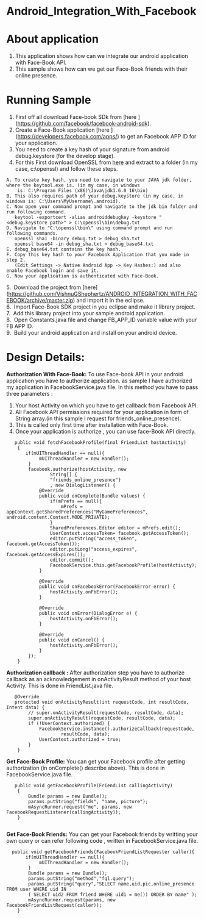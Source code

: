 Android_Integration_With_Facebook
=================================
# About application

1. This application shows how can we integrate our android application with Face-Book API.
2. This sample shows how can we get our Face-Book friends with their online presence.

# Running Sample

1. First off all download Face-book SDk from [here ] (https://github.com/facebook/facebook-android-sdk).
2. Create a Face-Book application [here ] (https://developers.facebook.com/apps/) to get an Facebook APP ID for your 
   application.
3. You need to create a key hash of your signature from android debug.keystore (for the develop stage).
4. For this First download OpenSSL from [here](http://code.google.com/p/openssl-for-windows/downloads/list) and extract to a folder 
   (in my case, c:\openssl) and follow these steps.

```
A. To create key hash, you need to navigate to your JAVA jdk folder, where the keytool.exe is. (in my case, in windows 
    is: C:\Program Files (x86)\Java\jdk1.6.0_16\bin)
B. This also requires path of your debug.keystore (in my case, in windows is: C:\Users\MyUsername\.android).
C. Now open your command prompt and navigate to the jdk bin folder and run following command.
   keytool -exportcert -alias androiddebugkey -keystore "<debug.keystore path>" > C:\openssl\bin\debug.txt
D. Navigate to "C:\openssl\bin\" using command prompt and run following commands.
   openssl sha1 -binary debug.txt > debug_sha.txt
   openssl base64 -in debug_sha.txt > debug_base64.txt
E. debug_base64.txt contains the key hash.
F. Copy this key hash to your Facebook Application that you made in step 2.
   (Edit Settings -> Native Android App -> Key Hashes:) and also enable Facebook login and save it.
G. Now your application is authenticated with Face-Book.
```

5.&nbsp; Download the project from [here] (https://github.com/VishnuGShephertz/ANDROID_INTEGRATION_WITH_FACEBOOK/archive/master.zip) and import it in the eclipse.<br/>
6.&nbsp; Import Face-Book SDK project in you eclipse and make it library project.<br/>
7.&nbsp; Add this library project into your sample android application.<br/>
8.&nbsp; Open Constants.java file and change FB_APP_ID variable value with your FB APP ID.<br/>
9.&nbsp; Build your android application and install on your android device.<br/>

# Design Details:

__Authorization With Face-Book:__ To use Face-book API in your android application you have to authorize application.
 as sample I have authorized my application in FacebookService.java file. In this method you have to pass three parameters :
 1. Your host Activity on which you have to get callback from Facebook API.</br>
 2. All Facebook API permissions required for your application in form of String array.(in this sample I request 
     for friends_online_presence).
 3. This is called only first time after installation  with Face-Book.
 4. Once your application is authorize , you can use face-Book API directly.
 

``` 
   public void fetchFacebookProfile(final FriendList hostActivity)
    {
       if(mUIThreadHandler == null){
    		mUIThreadHandler = new Handler();
    	}
    	facebook.authorize(hostActivity, new
        		String[] {
        		"friends_online_presence"}
        		, new DialogListener() {
            @Override
            public void onComplete(Bundle values) {
            	if(mPrefs == null){
            		mPrefs = appContext.getSharedPreferences("MyGamePreferences", android.content.Context.MODE_PRIVATE);
            	}
                SharedPreferences.Editor editor = mPrefs.edit();
                UserContext.accessToken= facebook.getAccessToken();
                editor.putString("access_token", facebook.getAccessToken());
                editor.putLong("access_expires", facebook.getAccessExpires());
                editor.commit();
                FacebookService.this.getFacebookProfile(hostActivity);
            }

            @Override
            public void onFacebookError(FacebookError error) {
            	hostActivity.onFbError();
            }

            @Override
            public void onError(DialogError e) {
            	hostActivity.onFbError();
            }

            @Override
            public void onCancel() {
            	hostActivity.onFbError();
            }
        });	
    }
```

__Authorization callback :__ After authorization step you have to authorize callback as an acknowledgement in onActivityResult method of your host Activity.
This is done in FriendList.java file.

```
   @Override
   protected void onActivityResult(int requestCode, int resultCode, Intent data) {
		// super.onActivityResult(requestCode, resultCode, data);
		super.onActivityResult(requestCode, resultCode, data);
		if (!UserContext.authorized) {
			FacebookService.instance().authorizeCallback(requestCode,
					resultCode, data);
			UserContext.authorized = true;
		}
	}
```

__Get Face-Book Profile:__ You can get your Facebook profile after getting authorization (in onComplete() describe above).
This is done in FacebookService.java file.

```
   public void getFacebookProfile(FriendList callingActivity)
    {
        Bundle params = new Bundle();
        params.putString("fields", "name, picture");       
        mAsyncRunner.request("me", params, new FacebookRequestListener(callingActivity));
    }
    
```

__Get Face-Book Friends:__ You can get your Facebook friends by writting your own query or can refer following code ,
written in FacebookService.java file.

```
  public void getFacebookFriends(FacebookFriendListRequester caller){
       if(mUIThreadHandler == null){
    		mUIThreadHandler = new Handler();
    	}
        Bundle params = new Bundle();
    	params.putString("method","fql.query");
    	params.putString("query","SELECT name,uid,pic,online_presence FROM user WHERE uid IN 
    	( SELECT uid2 FROM friend WHERE uid1 = me()) ORDER BY name" ); 
    	mAsyncRunner.request(params, new FacebookFriendListRequest(caller));
    }
    
```

